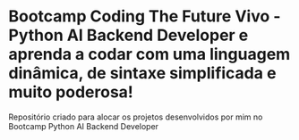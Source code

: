 # Bootcamp Coding The Future Vivo - Python AI Backend Developer e aprenda a codar com uma linguagem dinâmica, de sintaxe simplificada e muito poderosa!
Repositório criado para alocar os projetos desenvolvidos por mim no Bootcamp Python AI Backend Developer
